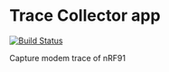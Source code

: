 # Trace Collector app

[![Build Status](https://travis-ci.org/NordicSemiconductor/pc-nrfconnect-tracecollector.svg?branch=master)](https://travis-ci.org/NordicSemiconductor/pc-nrfconnect-tracecollector)

Capture modem trace of nRF91
